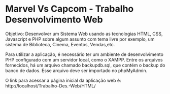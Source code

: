 # Marvel Vs Capcom - Trabalho Desenvolvimento Web
Objetivo: Desenvolver um Sistema Web usando as tecnologias HTML, CSS, Javascript e PHP sobre algum assunto com tema livre por exemplo, um sistema de Biblioteca, Cinema, Eventos, Vendas,etc.

Para utilizar a aplicação, é necessário ter um ambiente de desenvolvimento PHP configurado com um servidor local, como o XAMPP. Entre os arquivos fornecidos, há um arquivo chamado backupdb.sql, que contém o backup do banco de dados. Esse arquivo deve ser importado no phpMyAdmin.

O link para acessar a página inicial da aplicação web é:
http://localhost/Trabalho-Des.-Web/HTML/